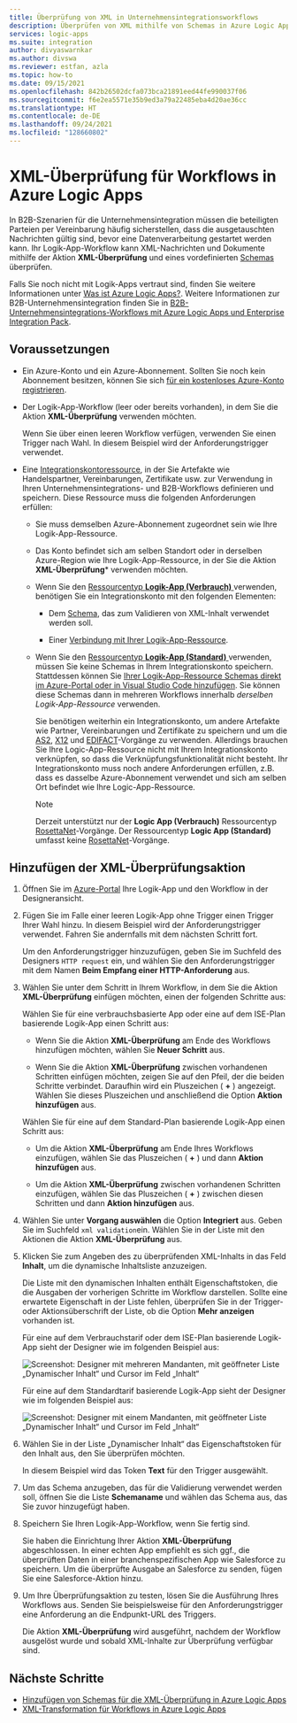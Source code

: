 ```yaml
---
title: Überprüfung von XML in Unternehmensintegrationsworkflows
description: Überprüfen von XML mithilfe von Schemas in Azure Logic Apps mit Enterprise Integration Packs.
services: logic-apps
ms.suite: integration
author: divyaswarnkar
ms.author: divswa
ms.reviewer: estfan, azla
ms.topic: how-to
ms.date: 09/15/2021
ms.openlocfilehash: 842b26502dcfa073bca21891eed44fe990037f06
ms.sourcegitcommit: f6e2ea5571e35b9ed3a79a22485eba4d20ae36cc
ms.translationtype: HT
ms.contentlocale: de-DE
ms.lasthandoff: 09/24/2021
ms.locfileid: "128660802"
---
```

# <a name="validate-xml-for-workflows-in-azure-logic-apps"></a>XML-Überprüfung für Workflows in Azure Logic Apps

In B2B-Szenarien für die Unternehmensintegration müssen die beteiligten Parteien per Vereinbarung häufig sicherstellen, dass die ausgetauschten Nachrichten gültig sind, bevor eine Datenverarbeitung gestartet werden kann. Ihr Logik-App-Workflow kann XML-Nachrichten und Dokumente mithilfe der Aktion **XML-Überprüfung** und eines vordefinierten [Schemas](logic-apps-enterprise-integration-schemas.md) überprüfen.

Falls Sie noch nicht mit Logik-Apps vertraut sind, finden Sie weitere Informationen unter [Was ist Azure Logic Apps?](logic-apps-overview.md). Weitere Informationen zur B2B-Unternehmensintegration finden Sie in [B2B-Unternehmensintegrations-Workflows mit Azure Logic Apps und Enterprise Integration Pack](logic-apps-enterprise-integration-overview.md).

## <a name="prerequisites"></a>Voraussetzungen

* Ein Azure-Konto und ein Azure-Abonnement. Sollten Sie noch kein Abonnement besitzen, können Sie sich [für ein kostenloses Azure-Konto registrieren](https://azure.microsoft.com/free/?WT.mc_id=A261C142F).

* Der Logik-App-Workflow (leer oder bereits vorhanden), in dem Sie die Aktion **XML-Überprüfung** verwenden möchten.

  Wenn Sie über einen leeren Workflow verfügen, verwenden Sie einen Trigger nach Wahl. In diesem Beispiel wird der Anforderungstrigger verwendet.

* Eine [Integrationskontoressource](logic-apps-enterprise-integration-create-integration-account.md), in der Sie Artefakte wie Handelspartner, Vereinbarungen, Zertifikate usw. zur Verwendung in Ihren Unternehmensintegrations- und B2B-Workflows definieren und speichern. Diese Ressource muss die folgenden Anforderungen erfüllen:

  * Sie muss demselben Azure-Abonnement zugeordnet sein wie Ihre Logik-App-Ressource.

  * Das Konto befindet sich am selben Standort oder in derselben Azure-Region wie Ihre Logik-App-Ressource, in der Sie die Aktion **XML-Überprüfung*** verwenden möchten.

  * Wenn Sie den [Ressourcentyp **Logik-App (Verbrauch)** ](logic-apps-overview.md#resource-type-and-host-environment-differences) verwenden, benötigen Sie ein Integrationskonto mit den folgenden Elementen:

    * Dem [Schema](logic-apps-enterprise-integration-schemas.md), das zum Validieren von XML-Inhalt verwendet werden soll.

    * Einer [Verbindung mit Ihrer Logik-App-Ressource](logic-apps-enterprise-integration-create-integration-account.md#link-account).

  * Wenn Sie den [Ressourcentyp **Logik-App (Standard)** ](logic-apps-overview.md#resource-type-and-host-environment-differences) verwenden, müssen Sie keine Schemas in Ihrem Integrationskonto speichern. Stattdessen können Sie [Ihrer Logik-App-Ressource Schemas direkt im Azure-Portal oder in Visual Studio Code hinzufügen](logic-apps-enterprise-integration-schemas.md). Sie können diese Schemas dann in mehreren Workflows innerhalb *derselben Logik-App-Ressource* verwenden.

    Sie benötigen weiterhin ein Integrationskonto, um andere Artefakte wie Partner, Vereinbarungen und Zertifikate zu speichern und um die [AS2](logic-apps-enterprise-integration-as2.md), [X12](logic-apps-enterprise-integration-x12.md) und [EDIFACT](logic-apps-enterprise-integration-edifact.md)-Vorgänge zu verwenden. Allerdings brauchen Sie Ihre Logic-App-Ressource nicht mit Ihrem Integrationskonto verknüpfen, so dass die Verknüpfungsfunktionalität nicht besteht. Ihr Integrationskonto muss noch andere Anforderungen erfüllen, z.B. dass es dasselbe Azure-Abonnement verwendet und sich am selben Ort befindet wie Ihre Logic-App-Ressource.

    > [!NOTE]
    > Derzeit unterstützt nur der **Logic App (Verbrauch)** Ressourcentyp [RosettaNet](logic-apps-enterprise-integration-rosettanet.md)-Vorgänge. Der Ressourcentyp **Logic App (Standard)** umfasst keine [RosettaNet](logic-apps-enterprise-integration-rosettanet.md)-Vorgänge.

## <a name="add-xml-validation-action"></a>Hinzufügen der XML-Überprüfungsaktion

1. Öffnen Sie im [Azure-Portal](https://portal.azure.com) Ihre Logik-App und den Workflow in der Designeransicht.

1. Fügen Sie im Falle einer leeren Logik-App ohne Trigger einen Trigger Ihrer Wahl hinzu. In diesem Beispiel wird der Anforderungstrigger verwendet. Fahren Sie andernfalls mit dem nächsten Schritt fort.

   Um den Anforderungstrigger hinzuzufügen, geben Sie im Suchfeld des Designers `HTTP request` ein, und wählen Sie den Anforderungstrigger mit dem Namen **Beim Empfang einer HTTP-Anforderung** aus.

1. Wählen Sie unter dem Schritt in Ihrem Workflow, in dem Sie die Aktion **XML-Überprüfung** einfügen möchten, einen der folgenden Schritte aus:

   Wählen Sie für eine verbrauchsbasierte App oder eine auf dem ISE-Plan basierende Logik-App einen Schritt aus:

   * Wenn Sie die Aktion **XML-Überprüfung** am Ende des Workflows hinzufügen möchten, wählen Sie **Neuer Schritt** aus.

   * Wenn Sie die Aktion **XML-Überprüfung** zwischen vorhandenen Schritten einfügen möchten, zeigen Sie auf den Pfeil, der die beiden Schritte verbindet. Daraufhin wird ein Pluszeichen ( **+** ) angezeigt. Wählen Sie dieses Pluszeichen und anschließend die Option **Aktion hinzufügen** aus.

   Wählen Sie für eine auf dem Standard-Plan basierende Logik-App einen Schritt aus:

   * Um die Aktion **XML-Überprüfung** am Ende Ihres Workflows einzufügen, wählen Sie das Pluszeichen ( **+** ) und dann **Aktion hinzufügen** aus.

   * Um die Aktion **XML-Überprüfung** zwischen vorhandenen Schritten einzufügen, wählen Sie das Pluszeichen ( **+** ) zwischen diesen Schritten und dann **Aktion hinzufügen** aus.

1. Wählen Sie unter **Vorgang auswählen** die Option **Integriert** aus. Geben Sie im Suchfeld `xml validation`ein. Wählen Sie in der Liste mit den Aktionen die Aktion **XML-Überprüfung** aus.

1. Klicken Sie zum Angeben des zu überprüfenden XML-Inhalts in das Feld **Inhalt**, um die dynamische Inhaltsliste anzuzeigen.

   Die Liste mit den dynamischen Inhalten enthält Eigenschaftstoken, die die Ausgaben der vorherigen Schritte im Workflow darstellen. Sollte eine erwartete Eigenschaft in der Liste fehlen, überprüfen Sie in der Trigger- oder Aktionsüberschrift der Liste, ob die Option **Mehr anzeigen** vorhanden ist.

   Für eine auf dem Verbrauchstarif oder dem ISE-Plan basierende Logik-App sieht der Designer wie im folgenden Beispiel aus:

   ![Screenshot: Designer mit mehreren Mandanten, mit geöffneter Liste „Dynamischer Inhalt“ und Cursor im Feld „Inhalt“](./media/logic-apps-enterprise-integration-xml-validation/open-dynamic-content-list-multi-tenant.png)

   Für eine auf dem Standardtarif basierende Logik-App sieht der Designer wie im folgenden Beispiel aus:

   ![Screenshot: Designer mit einem Mandanten, mit geöffneter Liste „Dynamischer Inhalt“ und Cursor im Feld „Inhalt“](./media/logic-apps-enterprise-integration-xml-validation/open-dynamic-content-list-single-tenant.png)

1. Wählen Sie in der Liste „Dynamischer Inhalt“ das Eigenschaftstoken für den Inhalt aus, den Sie überprüfen möchten.

   In diesem Beispiel wird das Token **Text** für den Trigger ausgewählt.

1. Um das Schema anzugeben, das für die Validierung verwendet werden soll, öffnen Sie die Liste **Schemaname** und wählen das Schema aus, das Sie zuvor hinzugefügt haben.

1. Speichern Sie Ihren Logik-App-Workflow, wenn Sie fertig sind.

   Sie haben die Einrichtung Ihrer Aktion **XML-Überprüfung** abgeschlossen. In einer echten App empfiehlt es sich ggf., die überprüften Daten in einer branchenspezifischen App wie Salesforce zu speichern. Um die überprüfte Ausgabe an Salesforce zu senden, fügen Sie eine Salesforce-Aktion hinzu.

1. Um Ihre Überprüfungsaktion zu testen, lösen Sie die Ausführung Ihres Workflows aus. Senden Sie beispielsweise für den Anforderungstrigger eine Anforderung an die Endpunkt-URL des Triggers.

   Die Aktion **XML-Überprüfung** wird ausgeführt, nachdem der Workflow ausgelöst wurde und sobald XML-Inhalte zur Überprüfung verfügbar sind.

## <a name="next-steps"></a>Nächste Schritte

* [Hinzufügen von Schemas für die XML-Überprüfung in Azure Logic Apps](logic-apps-enterprise-integration-schemas.md)
* [XML-Transformation für Workflows in Azure Logic Apps](logic-apps-enterprise-integration-transform.md)